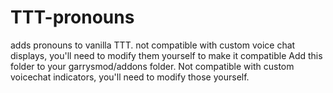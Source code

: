 # TTT-pronouns
adds pronouns to vanilla TTT. not compatible with custom voice chat displays, you'll need to modify them yourself to make it compatible
Add this folder to your garrysmod/addons folder.
Not compatible with custom voicechat indicators, you'll need to modify those yourself.
